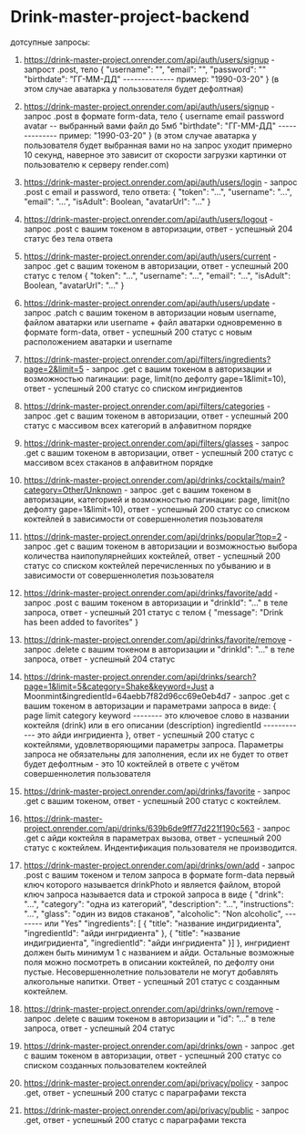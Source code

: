 <!-- @format -->

# Drink-master-project-backend

дотсупные запросы:

1. https://drink-master-project.onrender.com/api/auth/users/signup - запрост .post, тело
   {
   "username": "",
   "email": "",
   "password": ""
   "birthdate": "ГГ-ММ-ДД" -------------- пример: "1990-03-20"
   }
   (в этом случае аватарка у пользователя будет дефолтная)

2. https://drink-master-project.onrender.com/api/auth/users/signup - запрос .post в формате form-data, тело
   {
   username
   email
   password
   avatar -- выбранный вами файл до 5мб
   "birthdate": "ГГ-ММ-ДД" -------------- пример: "1990-03-20"
   }
   (в этом случае аватарка у пользователя будет выбранная вами но на запрос уходит примерно 10 секунд, наверное это зависит от скорости загрузки картинки от пользователю к серверу render.com)

3. https://drink-master-project.onrender.com/api/auth/users/login - запрос .post c email и password, тело ответа:
   {
   "token": "...",
   "username": "...",
   "email": "...",
   "isAdult": Boolean,
   "avatarUrl": "..."
   }

4. https://drink-master-project.onrender.com/api/auth/users/logout - запрос .post с вашим токеном в авторизации, ответ - успешный 204 статус без тела ответа

5. https://drink-master-project.onrender.com/api/auth/users/current - запрос .get с вашим токеном в авторизации, ответ - успешный 200 статус с телом
   {
   "token": "...",
   "username": "...",
   "email": "...",
   "isAdult": Boolean,
   "avatarUrl": "..."
   }

6. https://drink-master-project.onrender.com/api/auth/users/update - запрос .patch с вашим токеном в авторизации новым username, файлом аватарки или username + файл аватарки одновременно в формате form-data, ответ - успешный 200 статус с новым расположением аватарки и username

7. https://drink-master-project.onrender.com/api/filters/ingredients?page=2&limit=5 - запрос .get с вашим токеном в авторизации и возможностью пагинации: page, limit(по дефолту gape=1&limit=10), ответ - успешный 200 статус со списком ингридиентов

8. https://drink-master-project.onrender.com/api/filters/categories - запрос .get с вашим токеном в авторизации, ответ - успешный 200 статус с массивом всех категорий в алфавитном порядке

9. https://drink-master-project.onrender.com/api/filters/glasses - запрос .get с вашим токеном в авторизации, ответ - успешный 200 статус с массивом всех стаканов в алфавитном порядке

10. https://drink-master-project.onrender.com/api/drinks/cocktails/main?category=Other/Unknown - запрос .get с вашим токеном в авторизации, категорией и возможностью пагинации: page, limit(по дефолту gape=1&limit=10), ответ - успешный 200 статус со списком коктейлей в зависимости от совершеннолетия позьзователя

11. https://drink-master-project.onrender.com/api/drinks/popular?top=2 - запрос .get с вашим токеном в авторизации и возможностью выбора количества наипопулярнейших коктейлей, ответ - успешный 200 статус со списком коктейлей перечисленных по убыванию и в зависимости от совершеннолетия позьзователя

12. https://drink-master-project.onrender.com/api/drinks/favorite/add - запрос .post с вашим токеном в авторизации и "drinkId": "..." в теле запроса, ответ - успешный 201 статус с телом
    {
    "message": "Drink has been added to favorites"
    }

13. https://drink-master-project.onrender.com/api/drinks/favorite/remove - запрос .delete с вашим токеном в авторизации и "drinkId": "..." в теле запроса, ответ - успешный 204 статус

14. https://drink-master-project.onrender.com/api/drinks/search?page=1&limit=5&category=Shake&keyword=Just a Moonmint&ingredientId=64aebb7f82d96cc69e0eb4d7 - запрос .get с вашим токеном в авторизации и параметрами запроса в виде: {
    page
    limit
    category
    keyword -------- это ключевое слово в названии коктейля (drink) или в его описании (description)
    ingredientId ------------ это айди ингридиента
    }, ответ - успешный 200 статус с коктейлями, удовлетворяющими параметры запроса. Параметры запроса не обязательны для заполнения, если их не будет то ответ будет дефолтным - это 10 коктейлей в ответе с учётом совершеннолетия пользователя

15. https://drink-master-project.onrender.com/api/drinks/favorite - запрос .get с вашим токеном, ответ - успешный 200 статус с коктейлем.

16. https://drink-master-project.onrender.com/api/drinks/639b6de9ff77d221f190c563 - запрос .get с айди коктейля в параметрах вызова, ответ - успешный 200 статус с коктейлем. Индентификация пользователя не производится.

17. https://drink-master-project.onrender.com/api/drinks/own/add - запрос .post с вашим токеном и телом запроса в формате form-data первый ключ которого называется drinkPhoto и является файлом, второй ключ запроса называется data и строкой запроса в виде
    {
    "drink": "...",
    "category": "одна из категорий",
    "description": "...",
    "instructions": "...",
    "glass": "один из видов стаканов",
    "alcoholic": "Non alcoholic", -------- или "Yes"
    "ingredients": [
    {
    "title": "название индигридиента",
    "ingredientId": "айди ингридиента"
    },
    {
    "title": "название индигридиента",
    "ingredientId": "айди ингридиента"
    }]
    }, ингридиент должен быть минимум 1 с названием и айди. Остальные возможные поля можно посмотреть в описании коктейлей, по дефолту они пустые. Несовершеннолетние пользователи не могут добавлять алкогольные напитки. Ответ - успешный 201 статус с созданным коктейлем.

18. https://drink-master-project.onrender.com/api/drinks/own/remove - запрос .delete с вашим токеном в авторизации и "id": "..." в теле запроса, ответ - успешный 204 статус

19. https://drink-master-project.onrender.com/api/drinks/own - запрос .get с вашим токеном в авторизации, ответ - успешный 200 статус cо списком созданных пользователем коктейлей

20. https://drink-master-project.onrender.com/api/privacy/policy - запрос .get, ответ - успешный 200 статус c параграфами текста

21. https://drink-master-project.onrender.com/api/privacy/public - запрос .get, ответ - успешный 200 статус c параграфами текста
